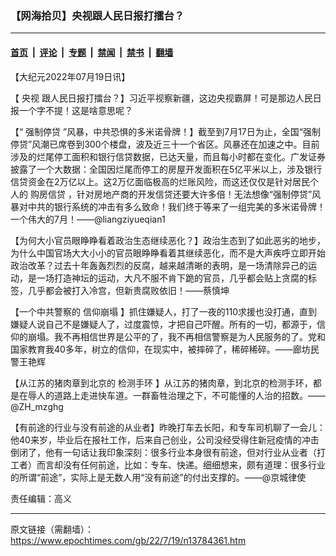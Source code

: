 ### 【网海拾贝】央视跟人民日报打擂台？

---

#### [首页](../../../..?n13784361) &nbsp;|&nbsp; [评论](../../../../../epoch-comment?n13784361) &nbsp;|&nbsp; [专题](../../../../../epoch-special?n13784361) &nbsp;|&nbsp; [禁闻](../../../../../epoch-news?n13784361) &nbsp;|&nbsp; [禁书](../../../../../books?n13784361) &nbsp;|&nbsp; [翻墙](https://github.com/gfw-breaker/nogfw/blob/master/README.md?n13784361)


<div class="post_content" id="artbody" itemprop="articleBody">
 <!-- article content begin -->
 <p>
  【大纪元2022年07月19日讯】
 </p>
 <p>
  【
  <ok href="https://www.epochtimes.com/gb/tag/%E5%A4%AE%E8%A7%86.html">
   央视
  </ok>
  跟人民日报打擂台？】习近平视察新疆，这边央视霸屏！可是那边人民日报一个字不提！这是啥意思呢？
 </p>
 <p>
  【“
  <ok href="https://www.epochtimes.com/gb/tag/%E5%BC%BA%E5%88%B6%E5%81%9C%E8%B4%B7.html">
   强制停贷
  </ok>
  ”风暴，中共恐惧的多米诺骨牌！】截至到7月17日为止，全国“强制停贷”风潮已席卷到300个楼盘，波及近三十一个省区。风暴还在加速之中。目前涉及的烂尾停工面积和银行信贷数据，已达天量，而且每小时都在变化。广发证券披露了一个大数据：全国因烂尾而停工的房屋开发面积在5亿平米以上，涉及银行信贷资金在2万亿以上。这2万亿面临极高的烂账风险，而这还仅仅是针对居民个人的
  <ok href="https://www.epochtimes.com/gb/tag/%E8%B4%AD%E6%88%BF%E4%BF%A1%E8%B4%B7.html">
   购房信贷
  </ok>
  ，针对房地产商的开发信贷还要大许多倍！无法想像“强制停贷”风暴对中共的银行系统的冲击有多么致命！我们终于等来了一组完美的多米诺骨牌！一个伟大的7月！——@liangziyueqian1
 </p>
 <p>
  【为何大小官员眼睁睁看着政治生态继续恶化？】政治生态到了如此恶劣的地步，为什么中国官场大大小小的官员眼睁睁看着其继续恶化，而不是大声疾呼立即开始政治改革？过去十年轰轰烈烈的反腐，越来越清晰的表明，是一场清除异己的运动，是一场打造神坛的运动，大凡不服不肯下跪的官员，几乎都会贴上贪腐的标签，几乎都会被打入冷宫，但新贵腐败依旧！——蔡慎坤
 </p>
 <p>
  【一个中共警察的
  <ok href="https://www.epochtimes.com/gb/tag/%E4%BF%A1%E4%BB%B0%E5%B4%A9%E5%A1%8C.html">
   信仰崩塌
  </ok>
  】抓住嫌疑人，打了一夜的110求援也没打通，直到嫌疑人说自己不是嫌疑人了，过度震惊，才把自己吓醒。所有的一切，都源于，信仰的崩塌。我不再相信世界是公平的了，我不再相信警察是为人民服务的了。党和国家教育我40多年，树立的信仰，在现实中，被摔碎了，稀碎稀碎。——廊坊民警王艳辉
 </p>
 <p>
  【从江苏的猪肉章到北京的
  <ok href="https://www.epochtimes.com/gb/tag/%E6%A3%80%E6%B5%8B%E6%89%8B%E7%8E%AF.html">
   检测手环
  </ok>
  】从江苏的猪肉章，到北京的检测手环，都是在辱人的道路上走进快车道。一群畜牲治理之下，不可能懂的人治的招数。——@ZH_mzghg
 </p>
 <p>
  【有前途的行业与没有前途的从业者】昨晚打车去长阳，和专车司机聊了一会儿：他40来岁，毕业后在报社工作，后来自己创业，公司没经受得住新冠疫情的冲击倒闭了，他有一句话让我印象深刻：很多行业本身很有前途，但对行业从业者（打工者）而言却没有任何前途，比如：专车、快递。细细想来，颇有道理：很多行业的所谓“前途”，实际上是无数人用“没有前途”的付出支撑的。——@京城律使
 </p>
 <p>
  责任编辑：高义
 </p>
 <!-- article content end -->
 <div id="below_article_ad">
 </div>
</div>


---

原文链接（需翻墙）：https://www.epochtimes.com/gb/22/7/19/n13784361.htm